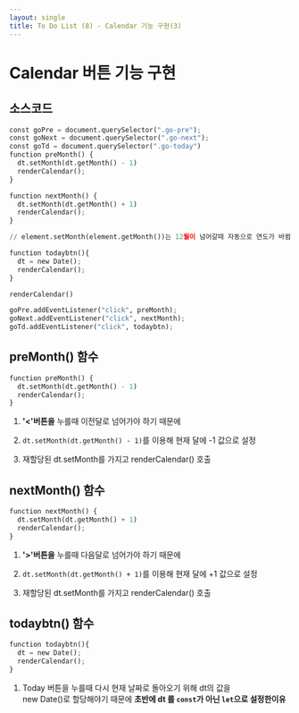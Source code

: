 ```yaml
---
layout: single
title: To Do List (8) - Calendar 기능 구현(3)
---
```

# Calendar 버튼 기능 구현 

## 소스코드 


```python
const goPre = document.querySelector(".go-pre");
const goNext = document.querySelector(".go-next");
const goTd = document.querySelector(".go-today")
function preMonth() {
  dt.setMonth(dt.getMonth() - 1)
  renderCalendar();
}

function nextMonth() {
  dt.setMonth(dt.getMonth() + 1)
  renderCalendar();
}

// element.setMonth(element.getMonth())는 12월이 넘어갈때 자동으로 연도가 바뀜  

function todaybtn(){
  dt = new Date();
  renderCalendar();
}

renderCalendar()

goPre.addEventListener("click", preMonth);
goNext.addEventListener("click", nextMonth);
goTd.addEventListener("click", todaybtn);
```

## preMonth() 함수 


```python
function preMonth() {
  dt.setMonth(dt.getMonth() - 1)
  renderCalendar();
}
```

1. **'<'버튼을** 누를때 이전달로 넘어가야 하기 때문에 

2. `dt.setMonth(dt.getMonth() - 1)`를 이용해 현재 달에 -1 값으로 설정  

3. 재할당된 dt.setMonth를 가지고 renderCalendar() 호출

## nextMonth() 함수 


```python
function nextMonth() {
  dt.setMonth(dt.getMonth() + 1)
  renderCalendar();
}
```

1. **'>'버튼을** 누를때 다음달로 넘어가야 하기 때문에 

2. `dt.setMonth(dt.getMonth() + 1)`를 이용해 현재 달에 +1 값으로 설정

3. 재할당된 dt.setMonth를 가지고 renderCalendar() 호출

## todaybtn() 함수 


```python
function todaybtn(){
  dt = new Date();
  renderCalendar();
}
```

1. Today 버튼을 누를때 다시 현재 날짜로 돌아오기 위해 dt의 값을    
   new Date()로 할당해야기 때문에 **초반에 dt 를 `const`가 아닌 `let`으로 설정한이유** 
